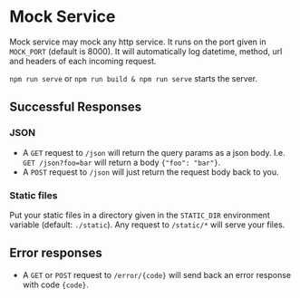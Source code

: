 # Mock Service

Mock service may mock any http service. It runs on the port given in `MOCK_PORT` (default is 8000).
It will automatically log datetime, method, url and headers of each incoming request.

`npm run serve` or `npm run build & npm run serve` starts the server.

## Successful Responses

### JSON

* A `GET` request to `/json` will return the query params as a json body. I.e. `GET /json?foo=bar` will return a body `{"foo": "bar"}`.
* A `POST` request to `/json` will just return the request body back to you.

### Static files

Put your static files in a directory given in the `STATIC_DIR` environment variable (default: `./static`). Any request to `/static/*` will serve your files.

## Error responses

* A `GET` or `POST` request to `/error/{code}` will send back an error response with code `{code}`.

